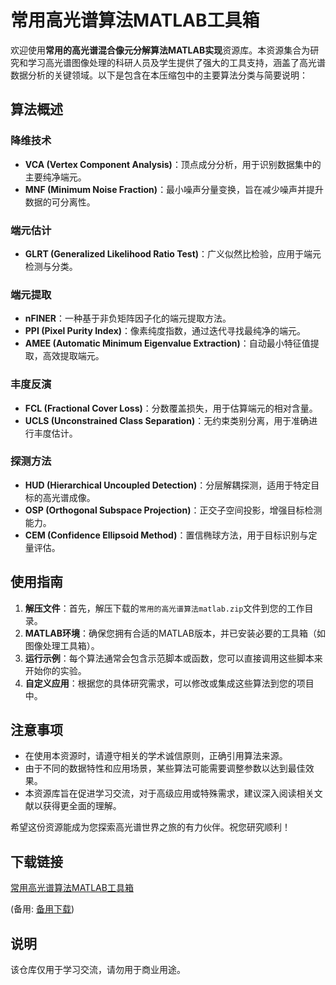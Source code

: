 # 常用高光谱算法MATLAB工具箱

欢迎使用**常用的高光谱混合像元分解算法MATLAB实现**资源库。本资源集合为研究和学习高光谱图像处理的科研人员及学生提供了强大的工具支持，涵盖了高光谱数据分析的关键领域。以下是包含在本压缩包中的主要算法分类与简要说明：

## 算法概述

### 降维技术
- **VCA (Vertex Component Analysis)**：顶点成分分析，用于识别数据集中的主要纯净端元。
- **MNF (Minimum Noise Fraction)**：最小噪声分量变换，旨在减少噪声并提升数据的可分离性。

### 端元估计
- **GLRT (Generalized Likelihood Ratio Test)**：广义似然比检验，应用于端元检测与分类。

### 端元提取
- **nFINER**：一种基于非负矩阵因子化的端元提取方法。
- **PPI (Pixel Purity Index)**：像素纯度指数，通过迭代寻找最纯净的端元。
- **AMEE (Automatic Minimum Eigenvalue Extraction)**：自动最小特征值提取，高效提取端元。

### 丰度反演
- **FCL (Fractional Cover Loss)**：分数覆盖损失，用于估算端元的相对含量。
- **UCLS (Unconstrained Class Separation)**：无约束类别分离，用于准确进行丰度估计。

### 探测方法
- **HUD (Hierarchical Uncoupled Detection)**：分层解耦探测，适用于特定目标的高光谱成像。
- **OSP (Orthogonal Subspace Projection)**：正交子空间投影，增强目标检测能力。
- **CEM (Confidence Ellipsoid Method)**：置信椭球方法，用于目标识别与定量评估。

## 使用指南
1. **解压文件**：首先，解压下载的`常用的高光谱算法matlab.zip`文件到您的工作目录。
2. **MATLAB环境**：确保您拥有合适的MATLAB版本，并已安装必要的工具箱（如图像处理工具箱）。
3. **运行示例**：每个算法通常会包含示范脚本或函数，您可以直接调用这些脚本来开始你的实验。
4. **自定义应用**：根据您的具体研究需求，可以修改或集成这些算法到您的项目中。

## 注意事项
- 在使用本资源时，请遵守相关的学术诚信原则，正确引用算法来源。
- 由于不同的数据特性和应用场景，某些算法可能需要调整参数以达到最佳效果。
- 本资源库旨在促进学习交流，对于高级应用或特殊需求，建议深入阅读相关文献以获得更全面的理解。

希望这份资源能成为您探索高光谱世界之旅的有力伙伴。祝您研究顺利！

## 下载链接
[常用高光谱算法MATLAB工具箱](https://pan.quark.cn/s/8b3d15ecf7a3) 

(备用: [备用下载](https://pan.baidu.com/s/1L8nRiUW6wGegprYO2ToWIA?pwd=1234))

## 说明

该仓库仅用于学习交流，请勿用于商业用途。
